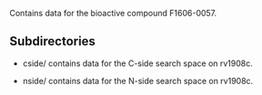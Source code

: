 Contains data for the bioactive compound F1606-0057.

## Subdirectories

- cside/ contains data for the C-side search space on rv1908c.

- nside/ contains data for the N-side search space on rv1908c.

